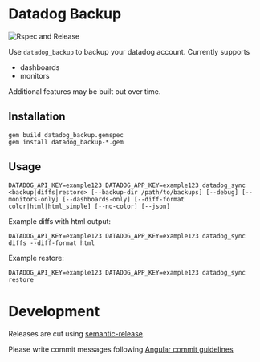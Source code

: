 # Datadog Backup

![Rspec and Release](https://github.com/scribd/datadog_backup/workflows/Rspec%20and%20Release/badge.svg)

Use `datadog_backup` to backup your datadog account.
Currently supports

  - dashboards
  - monitors

Additional features may be built out over time.

## Installation

```
gem build datadog_backup.gemspec
gem install datadog_backup-*.gem
```

## Usage

```
DATADOG_API_KEY=example123 DATADOG_APP_KEY=example123 datadog_sync <backup|diffs|restore> [--backup-dir /path/to/backups] [--debug] [--monitors-only] [--dashboards-only] [--diff-format color|html|html_simple] [--no-color] [--json]
```

Example diffs with html output: 

```
DATADOG_API_KEY=example123 DATADOG_APP_KEY=example123 datadog_sync diffs --diff-format html
```

Example restore:

```
DATADOG_API_KEY=example123 DATADOG_APP_KEY=example123 datadog_sync restore
```

# Development

Releases are cut using [semantic-release](https://github.com/semantic-release/semantic-release).

Please write commit messages following [Angular commit guidelines](https://github.com/angular/angular.js/blob/master/DEVELOPERS.md#-git-commit-guidelines)

